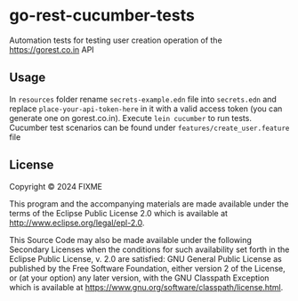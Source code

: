 # go-rest-cucumber-tests

Automation tests for testing user creation operation of the https://gorest.co.in API

## Usage

In `resources` folder rename `secrets-example.edn` file into `secrets.edn` and replace `place-your-api-token-here` in it with a valid access token (you can generate one on gorest.co.in).
Execute `lein cucumber` to run tests.
Cucumber test scenarios can be found under `features/create_user.feature` file 


## License

Copyright © 2024 FIXME

This program and the accompanying materials are made available under the
terms of the Eclipse Public License 2.0 which is available at
http://www.eclipse.org/legal/epl-2.0.

This Source Code may also be made available under the following Secondary
Licenses when the conditions for such availability set forth in the Eclipse
Public License, v. 2.0 are satisfied: GNU General Public License as published by
the Free Software Foundation, either version 2 of the License, or (at your
option) any later version, with the GNU Classpath Exception which is available
at https://www.gnu.org/software/classpath/license.html.
